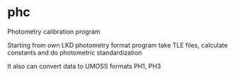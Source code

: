 phc
===

Photometry calibration program

Starting from own LKD photometry format program take TLE files, calculate constants and do photometric standardization 

It also can convert data to UMOSS formats PH1, PH3